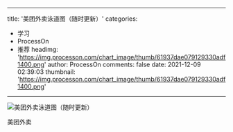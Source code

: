 
---
title: '美团外卖泳道图（随时更新）'
categories: 
 - 学习
 - ProcessOn
 - 推荐
headimg: 'https://img.processon.com/chart_image/thumb/61937dae079129330adf1400.png'
author: ProcessOn
comments: false
date: 2021-12-09 02:39:03
thumbnail: 'https://img.processon.com/chart_image/thumb/61937dae079129330adf1400.png'
---

<div>   
<img class="thumb" alt="美团外卖泳道图（随时更新）" src="https://img.processon.com/chart_image/thumb/61937dae079129330adf1400.png" referrerpolicy="no-referrer">
<p>美团外卖</p>  
</div>
            